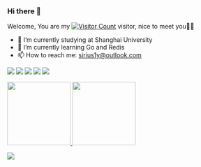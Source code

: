 ### Hi there 👋

Welcome, You are my [![Visitor Count](https://profile-counter.glitch.me/sirius2alpha/count.svg)](https://sirius2alpha.github.io) visitor, nice to meet you🎉🎉

- 🔭 I’m currently studying at Shanghai University
- 🌱 I’m currently learning Go and Redis
- 📫 How to reach me: sirius1y@outlook.com

![](http://github-profile-summary-cards.vercel.app/api/cards/profile-details?username=sirius2alpha&theme=transparent)
![](http://github-profile-summary-cards.vercel.app/api/cards/repos-per-language?username=sirius2alpha&theme=transparent)
![](http://github-profile-summary-cards.vercel.app/api/cards/most-commit-language?username=sirius2alpha&theme=transparent)
![](http://github-profile-summary-cards.vercel.app/api/cards/stats?username=sirius2alpha&theme=transparent)
![](http://github-profile-summary-cards.vercel.app/api/cards/productive-time?username=sirius2alpha&theme=transparent&utcOffset=8)



[<span>
  <img src="https://github-readme-stats.vercel.app/api/top-langs/?username=sirius2alpha&layout=compact" height=145/>
</span>
<span>
  <img src="https://github-readme-stats.vercel.app/api?username=sirius2alpha&count_private=true&show_icons=true" height=145/>
</span>](https://sirius2alpha.github.io)

<a href="https://github.com/sirius2alpha/sirius2alpha.github.io">
  <img align="center" src="https://github-readme-stats.vercel.app/api/pin/?username=sirius2alpha&repo=sirius2alpha.github.io" />
</a>



